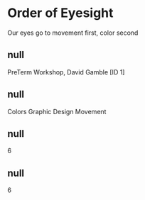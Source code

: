 # Order of Eyesight

Our eyes go to movement first, color second

## null

PreTerm Workshop, David Gamble [ID 1]

## null

Colors
Graphic Design
Movement

## null

6
## null

6
